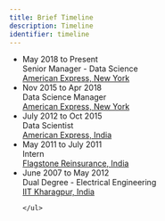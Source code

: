 ```yaml
---
title: Brief Timeline
description: Timeline
identifier: timeline
---
```


<div class="resume_list">
	<ul>
		<li>
				<div class="date">May 2018 to Present</div>
				<div class="role">Senior Manager - Data Science</div>
				<div class="company"><a href="#amex_ny">American Express, New York</a></div>
		 </li>
		 <li>
 				<div class="date">Nov 2015 to Apr 2018</div>
 				<div class="role">Data Science Manager</div>
 				<div class="company"><a href="#amex_ny">American Express, New York</a></div>
 		 </li>
		 <li>
				<div class="date">July 2012 to Oct 2015</div>
				<div class="role">Data Scientist</div>
				<div class="company"><a href="#amex_ind">American Express, India</a></div>
		 </li>
		 <li>
				<div class="date">May 2011 to July 2011</div>
				<div class="role">Intern</div>
				<div class="company"><a href="#intern">Flagstone Reinsurance, India</a></div>
		 </li>
		 <li>
				<div class="date">June 2007 to May 2012</div>
				<div class="role">Dual Degree - Electrical Engineering</div>
				<div class="company"><a href="#college">IIT Kharagpur, India</a></div>
		 </li>

	</ul>
</div>

